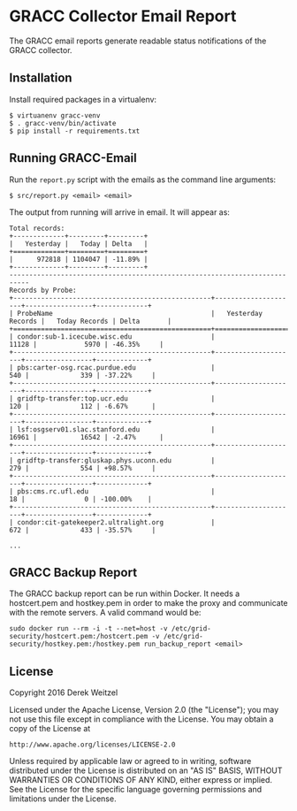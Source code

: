 GRACC Collector Email Report
============================

The GRACC email reports generate readable status notifications of the GRACC collector.


Installation
------------

Install required packages in a virtualenv:
```
$ virtuanenv gracc-venv
$ . gracc-venv/bin/activate
$ pip install -r requirements.txt
```

Running GRACC-Email
-------------------

Run the `report.py` script with the emails as the command line arguments:
```
$ src/report.py <email> <email>
```

The output from running will arrive in email.  It will appear as:
```
Total records:
+-------------+---------+---------+
|   Yesterday |   Today | Delta   |
+=============+=========+=========+
|      972818 | 1104047 | -11.89% |
+-------------+---------+---------+
---------------------------------------------------------------------------
Records by Probe:
+--------------------------------------------------+---------------------+-----------------+-------------+
| ProbeName                                        |   Yesterday Records |   Today Records | Delta       |
+==================================================+=====================+=================+=============+
| condor:sub-1.icecube.wisc.edu                    |               11128 |            5970 | -46.35%     |
+--------------------------------------------------+---------------------+-----------------+-------------+
| pbs:carter-osg.rcac.purdue.edu                   |                 540 |             339 | -37.22%     |
+--------------------------------------------------+---------------------+-----------------+-------------+
| gridftp-transfer:top.ucr.edu                     |                 120 |             112 | -6.67%      |
+--------------------------------------------------+---------------------+-----------------+-------------+
| lsf:osgserv01.slac.stanford.edu                  |               16961 |           16542 | -2.47%      |
+--------------------------------------------------+---------------------+-----------------+-------------+
| gridftp-transfer:gluskap.phys.uconn.edu          |                 279 |             554 | +98.57%     |
+--------------------------------------------------+---------------------+-----------------+-------------+
| pbs:cms.rc.ufl.edu                               |                  18 |               0 | -100.00%    |
+--------------------------------------------------+---------------------+-----------------+-------------+
| condor:cit-gatekeeper2.ultralight.org            |                 672 |             433 | -35.57%     |

...
```


GRACC Backup Report
-------------------

The GRACC backup report can be run within Docker.  It needs a hostcert.pem and hostkey.pem in order to make the proxy and communicate with the remote servers.  A valid command would be:

    sudo docker run --rm -i -t --net=host -v /etc/grid-security/hostcert.pem:/hostcert.pem -v /etc/grid-security/hostkey.pem:/hostkey.pem run_backup_report <email>


License
-------
Copyright 2016 Derek Weitzel

Licensed under the Apache License, Version 2.0 (the "License");
you may not use this file except in compliance with the License.
You may obtain a copy of the License at

    http://www.apache.org/licenses/LICENSE-2.0

Unless required by applicable law or agreed to in writing, software
distributed under the License is distributed on an "AS IS" BASIS,
WITHOUT WARRANTIES OR CONDITIONS OF ANY KIND, either express or implied.
See the License for the specific language governing permissions and
limitations under the License.
